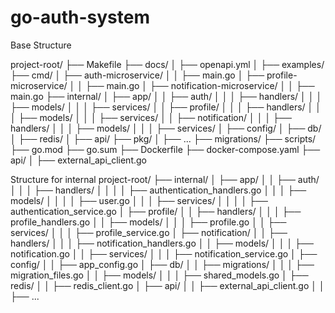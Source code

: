 # go-auth-system

Base Structure

project-root/
├── Makefile
├── docs/
│   ├── openapi.yml
│   ├── examples/
├── cmd/
│   ├── auth-microservice/
│   │   ├── main.go
│   ├── profile-microservice/
│   │   ├── main.go
│   ├── notification-microservice/
│   │   ├── main.go
├── internal/
│   ├── app/
│   │   ├── auth/
│   │   │   ├── handlers/
│   │   │   ├── models/
│   │   │   ├── services/
│   │   ├── profile/
│   │   │   ├── handlers/
│   │   │   ├── models/
│   │   │   ├── services/
│   │   ├── notification/
│   │   │   ├── handlers/
│   │   │   ├── models/
│   │   │   ├── services/
│   ├── config/
│   ├── db/
│   ├── redis/
│   ├── api/
├── pkg/
│   ├── ...
├── migrations/
├── scripts/
├── go.mod
├── go.sum
├── Dockerfile
├── docker-compose.yaml
├── api/
│   ├── external_api_client.go



Structure for internal
project-root/
├── internal/
│   ├── app/
│   │   ├── auth/
│   │   │   ├── handlers/
│   │   │   │   ├── authentication_handlers.go
│   │   │   ├── models/
│   │   │   │   ├── user.go
│   │   │   ├── services/
│   │   │   │   ├── authentication_service.go
│   ├── profile/
│   │   ├── handlers/
│   │   │   ├── profile_handlers.go
│   │   ├── models/
│   │   │   ├── profile.go
│   │   ├── services/
│   │   │   ├── profile_service.go
│   ├── notification/
│   │   ├── handlers/
│   │   │   ├── notification_handlers.go
│   │   ├── models/
│   │   │   ├── notification.go
│   │   ├── services/
│   │   │   ├── notification_service.go
│   ├── config/
│   │   ├── app_config.go
│   ├── db/
│   │   ├── migrations/
│   │   │   ├── migration_files.go
│   │   ├── models/
│   │   │   ├── shared_models.go
│   ├── redis/
│   │   ├── redis_client.go
│   ├── api/
│   │   ├── external_api_client.go
│   │   ├── ...
